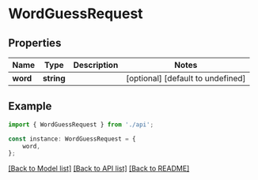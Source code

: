 # WordGuessRequest


## Properties

Name | Type | Description | Notes
------------ | ------------- | ------------- | -------------
**word** | **string** |  | [optional] [default to undefined]

## Example

```typescript
import { WordGuessRequest } from './api';

const instance: WordGuessRequest = {
    word,
};
```

[[Back to Model list]](../README.md#documentation-for-models) [[Back to API list]](../README.md#documentation-for-api-endpoints) [[Back to README]](../README.md)
